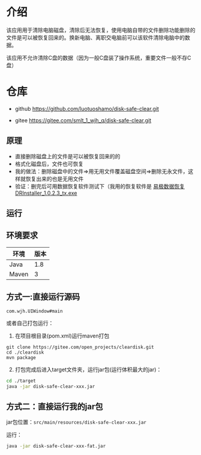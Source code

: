 # 介绍
该应用用于清除电脑磁盘，清除后无法恢复，使用电脑自带的文件删除功能删除的文件是可以被恢复回来的。换新电脑、离职交电脑前可以该软件清除电脑中的数据。

该应用不允许清除C盘的数据（因为一般C盘装了操作系统，重要文件一般不存C盘）

# 仓库

* github   https://github.com/luotuoshamo/disk-safe-clear.git

* gitee https://gitee.com/smlt_1_wjh_q/disk-safe-clear.git

  

## 原理
* 直接删除磁盘上的文件是可以被恢复回来的的
* 格式化磁盘后，文件也可恢复
* 我的做法：删除磁盘中的文件=>用无用文件覆盖磁盘空间=>删除无永文件，这样就恢复出来的也是无用文件
* 验证：删完后可用数据恢复软件测试下（我用的恢复软件是 
[易极数据恢复 DRInstaller_1.0.2.3_tx.exe ](https://gitee.com/smlt_1_wjh_q/release/blob/master/apps/%E6%98%93%E6%9E%81%E6%95%B0%E6%8D%AE%E6%81%A2%E5%A4%8DDRInstaller_1.0.2.3_tx.exe)

## 运行
## 环境要求

| 环境  | 版本 |
| ----- | ---- |
| Java  | 1.8  |
| Maven | 3    |

##  方式一:直接运行源码

`com.wjh.UIWindow#main`

或者自己打包运行：

1. 在项目根目录(pom.xml)运行maven打包

```shell
git clone https://gitee.com/open_projects/cleardisk.git
cd ./cleardisk
mvn package
```

2. 打包完成后进入target文件夹，运行jar包(运行体积最大的jar)：

```sh
cd ./target
java -jar disk-safe-clear-xxx.jar
```

## 方式二：直接运行我的jar包

jar包位置：`src/main/resources/disk-safe-clear-xxx.jar`

运行：

```sh
java -jar disk-safe-clear-xxx-fat.jar
```







